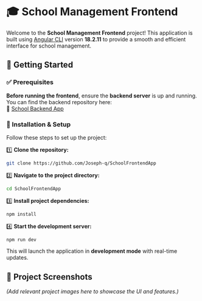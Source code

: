 # 🎓 School Management Frontend  

Welcome to the **School Management Frontend** project! This application is built using [Angular CLI](https://github.com/angular/angular-cli) version **18.2.11** to provide a smooth and efficient interface for school management.  

## 🚀 Getting Started  

### ✅ Prerequisites  
**Before running the frontend**, ensure the **backend server** is up and running. You can find the backend repository here:  
🔗 [School Backend App](https://github.com/Joseph-q/SchoolBackendApp)  

### 📌 Installation & Setup  

Follow these steps to set up the project:  

1️⃣ **Clone the repository:**  
```sh
git clone https://github.com/Joseph-q/SchoolFrontendApp
```  

2️⃣ **Navigate to the project directory:**  
```sh
cd SchoolFrontendApp
```  

3️⃣ **Install project dependencies:**  
```sh
npm install
```  

4️⃣ **Start the development server:**  
```sh
npm run dev
```  

This will launch the application in **development mode** with real-time updates.  

## 📸 Project Screenshots  
*(Add relevant project images here to showcase the UI and features.)*  
